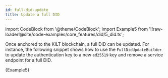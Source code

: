 ```yaml
---
id: full-did-update
title: Update a full DID
---
```


import CodeBlock from '@theme/CodeBlock';
import Example5 from '!!raw-loader!@site/code-examples/core_features/did/5_did.ts';

Once anchored to the KILT blockchain, a full DID can be updated.
For instance, the following snippet shows how to use the `FullDidUpdateBuilder` to update the authentication key to a new `ed25519` key and remove a service endpoint for a full DID.

<CodeBlock className="language-js">
  {Example5}
</CodeBlock>